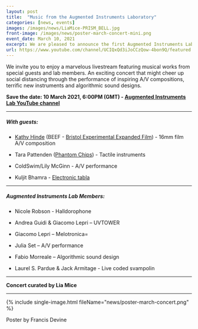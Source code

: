 ```yaml
---
layout: post
title:  "Music from the Augmented Instruments Laboratory"
categories: [news, events]
images: /images/news/LiaMice-PRISM_BELL.jpg
front-image: /images/news/poster-march-concert-mini.png
event_date: March 10, 2021
excerpt: We are pleased to announce the first Augmented Instruments Laboratory online concert!
url: https://www.youtube.com/channel/UCIQxQd3iJoCCzQow-4bon9Q/featured
---
```


We invite you to enjoy a marvelous livestream featuring musical works from special guests and lab members. An exciting concert that might cheer up social distancing through the performance of inspiring A/V compositions, terrific new instruments and algorithmic sound designs.

**Save the date: 10 March 2021, 6:00PM (GMT) - [Augmented Instruments Lab YouTube channel](https://www.youtube.com/channel/UCIQxQd3iJoCCzQow-4bon9Q/featured)**

---------------------

##### With guests:

- [Kathy Hinde](http://kathyhinde.co.uk/) (BEEF - [Bristol Experimental Expanded Film](http://www.beefbristol.org/)) - 16mm film A/V composition

- Tara Pattenden ([Phantom Chips](https://www.phantomchips.com/)) - Tactile instruments

- ColdSwim/Lily McGinn - A/V performance

- Kuljit Bhamra - [Electronic tabla](https://keda.co.uk/electronic-tabla/)

---------------------

##### Augmented Instruments Lab Members:

- Nicole Robson - Halldorophone

- Andrea Guidi & Giacomo Lepri – UVTOWER

- Giacomo Lepri – Melotronica=

- Julia Set – A/V performance

- Fabio Morreale – Algorithmic sound design

- Laurel S. Pardue & Jack Armitage - Live coded svampolin

---------------------

**Concert curated by Lia Mice**

---------------------

{% include single-image.html fileName="news/poster-march-concert.png" %}

Poster by Francis Devine
